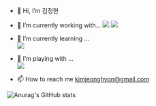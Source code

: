 - 👋 Hi, I’m 김정현
- 🌱 I’m currently working with...
<a href="https://www.langchain.com/" target="_blank"><img src="https://img.shields.io/badge/LangChain-1C3C3C?style=flat-square&logo=langchain&logoColor=white"/></a>
<a href="https://www.langchain.com/langgraph" target="_blank"><img src="https://img.shields.io/badge/LangGraph-1C3C3C?style=flat-square&logo=langgraph&logoColor=white"/></a>


- 👀 I’m currently learning ...   
<a href="https://aws.amazon.com/ko/" target="_blank"><img src="https://img.shields.io/badge/Amazon AWS-#232F3E?style=flat-square&logo=amazonaws&logoColor=white"/></a>

- 💞️ I’m playing with ...   
<a href="https://www.perplexity.ai/" target="_blank"><img src="https://img.shields.io/badge/Perplexity-#1FB8CD?style=flat-square&logo=Kaggle&logoColor=white"/></a>
 
- 📫 How to reach me kimjeonghyon@gmail.com   


<!---
kimjeonghyon/kimjeonghyon is a ✨ special ✨ repository because its `README.md` (this file) appears on your GitHub profile.
You can click the Preview link to take a look at your changes.
--->


![Anurag's GitHub stats](https://github-readme-stats.vercel.app/api?username=kimjeonghyon&theme=default&show_icons=true)
